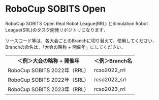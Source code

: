 # RoboCup SOBITS Open

RoboCup SOBITS Open Real Robot League(RRL) とSimulation Robot League(SRL)のタスク開発リポジトリになります．

ソースコード等は，各大会ごとのBranchに切り替えて，使用してください．
Branchの命名は，「大会の略称 + 開催年」にしてください．


<table>
    <tr>
        <th nowrap>＜例＞大会の略称 + 開催年</th>
        <th>＜例＞Branch名</th>
    </tr>
    <tr>
        <td>RoboCup SOBITS 2022年（RRL）</td>
        <td>rcso2022_rrl</td>
    </tr>
    <tr>
        <td>RoboCup SOBITS 2022年（SRL）</td>
        <td>rcso2022_srl</td>
        <tr>
        <td>RoboCup SOBITS 2023年（RRL）</td>
        <td>rcso2023_rrl</td>
    </tr>
    </tr>
</table>
